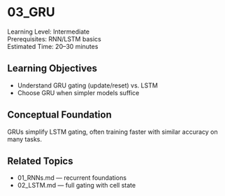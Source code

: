 # 03_GRU

Learning Level: Intermediate  
Prerequisites: RNN/LSTM basics  
Estimated Time: 20–30 minutes

## Learning Objectives

- Understand GRU gating (update/reset) vs. LSTM
- Choose GRU when simpler models suffice

## Conceptual Foundation

GRUs simplify LSTM gating, often training faster with similar accuracy on many tasks.

## Related Topics

- 01_RNNs.md — recurrent foundations
- 02_LSTM.md — full gating with cell state
